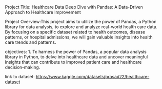 Project Title: Healthcare Data Deep Dive with Pandas: A Data-Driven Approach to Healthcare Improvement

Project Overview:This project aims to utilize the power of Pandas, a Python library for data analysis, to explore and analyze real-world health care data. By focusing on a specific dataset related to health outcomes, disease patterns, or hospital admissions, we will gain valuable insights into health care trends and patterns.

objectives: 1. To harness the power of Pandas, a popular data analysis library in Python, to delve into healthcare data and uncover meaningful insights that can contribute to improved patient care and healthcare decision-making.

link to dataset: https://www.kaggle.com/datasets/prasad22/healthcare-dataset


